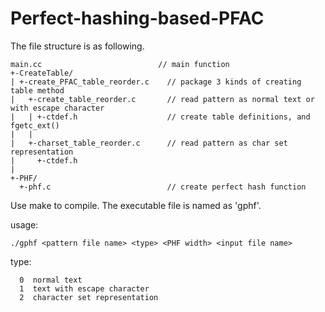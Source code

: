 # Perfect-hashing-based-PFAC
The file structure is as following.
```
main.cc                          // main function
+-CreateTable/
| +-create_PFAC_table_reorder.c    // package 3 kinds of creating table method
|   +-create_table_reorder.c       // read pattern as normal text or with escape character
|   | +-ctdef.h                    // create table definitions, and fgetc_ext()
|   |
|   +-charset_table_reorder.c      // read pattern as char set representation
|     +-ctdef.h
|
+-PHF/
  +-phf.c                          // create perfect hash function
```
Use make to compile. The executable file is named as 'gphf'. 

usage:
```
./gphf <pattern file name> <type> <PHF width> <input file name>
```
type:
```
  0  normal text
  1  text with escape character
  2  character set representation
```
